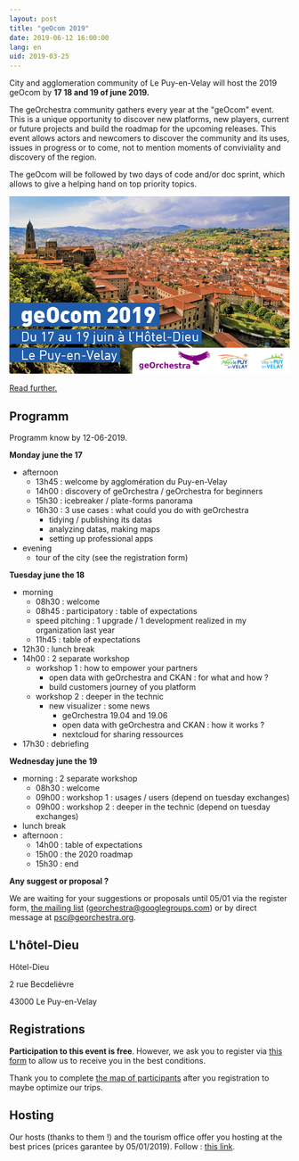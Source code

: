 ```yaml
---
layout: post
title: "geOcom 2019"
date: 2019-06-12 16:00:00
lang: en
uid: 2019-03-25
---
```


City and agglomeration community of Le Puy-en-Velay will host the 2019 geOcom by **17 18 and 19 of june 2019.**

The geOrchestra community gathers every year at the "geOcom" event. This is a unique opportunity to discover new platforms, new players, current or future projects and build the roadmap for the upcoming releases. This event allows actors and newcomers to discover the community and its uses, issues in progress or to come, not to mention moments of conviviality and discovery of the region.

The geOcom will be followed by two days of code and/or doc sprint, which allows to give a helping hand on top priority topics.


![affiche geOcom 2019](/public/geocom2019/geocom_2019.jpg)

[Read further.](/blog/2019/03/25/geocom-2019-en/)

<!--more-->


## Programm

Programm know by 12-06-2019.


**Monday june the 17**

- afternoon
  - 13h45 : welcome by agglomération du Puy-en-Velay
  - 14h00 : discovery of geOrchestra / geOrchestra for beginners
  - 15h30 : icebreaker / plate-forms panorama
  - 16h30 : 3 use cases : what could you do with geOrchestra
    - tidying / publishing its datas
    - analyzing datas, making maps
    - setting up professional apps
- evening
  - tour of the city (see the registration form)


**Tuesday june the 18**

- morning
  - 08h30 : welcome
  - 08h45 : participatory : table of expectations 
  - speed pitching : 1 upgrade / 1 development realized in my organization last year
  - 11h45 : table of expectations
- 12h30 : lunch break
- 14h00 : 2 separate workshop
  - workshop 1 : how to empower your partners
    - open data with geOrchestra and CKAN : for what and how ?
    - build customers journey of you platform
  - workshop 2 : deeper in the technic
    - new visualizer : some news
	  - geOrchestra 19.04 and 19.06
	  - open data with geOrchestra and CKAN : how it works ?
	  - nextcloud for sharing ressources
- 17h30 : debriefing


**Wednesday june the 19**

- morning : 2 separate workshop
  - 08h30 : welcome
  - 09h00 : workshop 1 :  usages / users (depend on tuesday exchanges)
  - 09h00 : workshop 2 :  deeper in the technic (depend on tuesday exchanges)
- lunch break
- afternoon : 
  - 14h00 : table of expectations
  - 15h00 : the 2020 roadmap
  - 15h30 : end

**Any suggest or proposal ?**

We are waiting for your suggestions or proposals until 05/01 via the register form, [the mailing list](https://groups.google.com/forum/#!forum/georchestra) (georchestra@googlegroups.com) or by direct message at psc@georchestra.org.


## L'hôtel-Dieu

Hôtel-Dieu

2 rue Becdelièvre

43000 Le Puy-en-Velay


## Registrations

**Participation to this event is free**. However, we ask you to register via [this form](https://opendata.agglo-lepuyenvelay.fr/inscriptions-geocom-2019/) to allow us to receive you in the best conditions.

Thank you to complete [the map of participants](http://umap.openstreetmap.fr/fr/map/participants-geocom-2019_307453) after you registration to maybe optimize our trips.

## Hosting

Our hosts (thanks to them !) and the tourism office offer you hosting at the best prices (prices garantee by 05/01/2019).
Follow : [this link](https://www.lepuyenvelay-tourisme.fr/manifestations-puy-en-velay/congres-geocom/).

